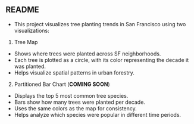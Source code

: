 ## README
- This project visualizes tree planting trends in San Francisco using two visualizations:
1. Tree Map
  - Shows where trees were planted across SF neighborhoods.
  - Each tree is plotted as a circle, with its color representing the decade it was planted.
  - Helps visualize spatial patterns in urban forestry.

2. Partitioned Bar Chart (**COMING SOON**)
  - Displays the top 5 most common tree species.
  - Bars show how many trees were planted per decade.
  - Uses the same colors as the map for consistency.
  - Helps analyze which species were popular in different time periods.